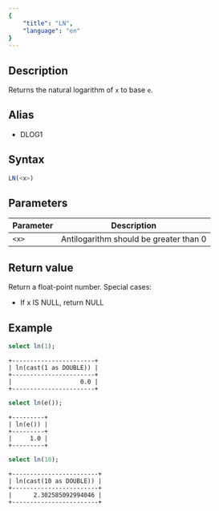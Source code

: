 ```yaml
---
{
    "title": "LN",
    "language": "en"
}
---
```


## Description

Returns the natural logarithm of `x` to base `e`.

## Alias

- DLOG1

## Syntax

```sql
LN(<x>)
```

## Parameters

| Parameter | Description |
|-----------|------------|
| `<x>`   | Antilogarithm should be greater than 0 |

## Return value

Return a float-point number. Special cases:

- If x IS NULL, return NULL

## Example

```sql
select ln(1);
```

```text
+-----------------------+
| ln(cast(1 as DOUBLE)) |
+-----------------------+
|                   0.0 |
+-----------------------+
```

```sql
select ln(e());
```

```text
+---------+
| ln(e()) |
+---------+
|     1.0 |
+---------+
```

```sql
select ln(10);
```

```text
+------------------------+
| ln(cast(10 as DOUBLE)) |
+------------------------+
|      2.302585092994046 |
+------------------------+
```